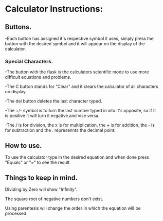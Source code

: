 # Calculator Instructions:

## Buttons.

-Each button has assigned it's respective symbol it uses, simply press the button with the desired symbol and it will appear on the display of the calculator.

### Special Characters.

-The button with the flask is the calculators scientific mode to use more difficult equations and problems.

-The C button stands for "Clear" and it clears the calculator of all characters on display.

-The del button deletes the last character typed.

-The +/- symbol is to turn the last number typed in into it's opposite, so if it is positive it will turn it negative and vise versa.

-The / is for division, the x is for multiplication, the + is for addition, the - is for subtraction and the . represennts the decimal point.

## How to use.

To use the calculator type in the desired equation and when done press "Equals" or "=" to see the result.

## Things to keep in mind.

Dividing by Zero will show "Infinity".

The square root of negative numbers don't exist.

Using parentesis will change the order in which the equation will be processed.
